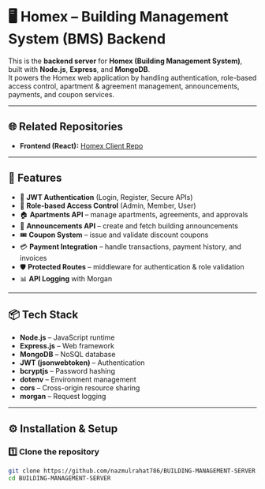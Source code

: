 # 🖥️ Homex – Building Management System (BMS) Backend

This is the **backend server** for **Homex (Building Management System)**, built with **Node.js**, **Express**, and **MongoDB**.  
It powers the Homex web application by handling authentication, role-based access control, apartment & agreement management, announcements, payments, and coupon services.

---

## 🌐 Related Repositories
- **Frontend (React):** [Homex Client Repo](https://github.com/nazmulrahat786/BUILDING-MANAGEMENT-CLIENT)

---

## 🚀 Features
- 🔐 **JWT Authentication** (Login, Register, Secure APIs)  
- 👥 **Role-based Access Control** (Admin, Member, User)  
- 🏠 **Apartments API** – manage apartments, agreements, and approvals  
- 📢 **Announcements API** – create and fetch building announcements  
- 🎟️ **Coupon System** – issue and validate discount coupons  
- 💳 **Payment Integration** – handle transactions, payment history, and invoices  
- 🛡️ **Protected Routes** – middleware for authentication & role validation  
- 📊 **API Logging** with Morgan  

---

## 📦 Tech Stack
- **Node.js** – JavaScript runtime  
- **Express.js** – Web framework  
- **MongoDB** – NoSQL database  
- **JWT (jsonwebtoken)** – Authentication  
- **bcryptjs** – Password hashing  
- **dotenv** – Environment management  
- **cors** – Cross-origin resource sharing  
- **morgan** – Request logging  

---

## ⚙️ Installation & Setup

### 1️⃣ Clone the repository
```bash
git clone https://github.com/nazmulrahat786/BUILDING-MANAGEMENT-SERVER.git
cd BUILDING-MANAGEMENT-SERVER
